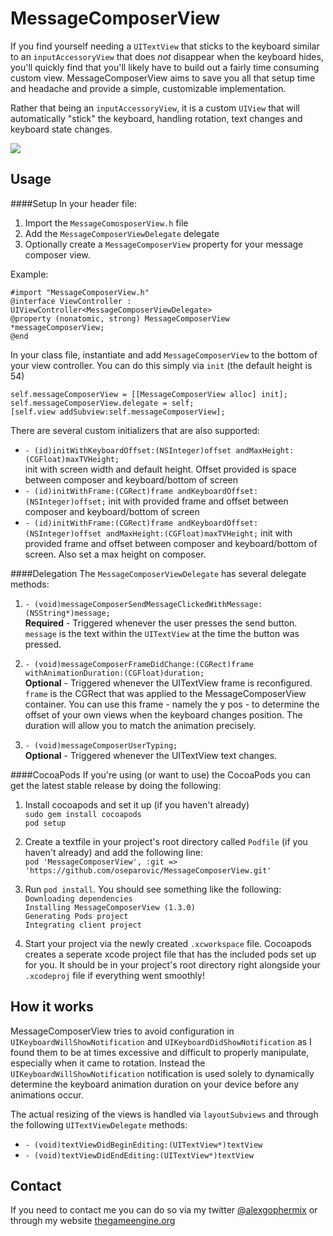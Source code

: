 MessageComposerView
===================

If you find yourself needing a `UITextView` that sticks to the keyboard similar to an `inputAccessoryView` that does *not* disappear when the keyboard hides, you'll quickly find that you'll likely have to build out a fairly time consuming custom view. MessageComposerView aims to save you all that setup time and headache and provide a simple, customizable implementation.

Rather that being an `inputAccessoryView`, it is a custom `UIView` that will automatically "stick" the keyboard, handling rotation, text changes and keyboard state changes.

![](http://www.thegameengine.org/wp-content/uploads/2013/11/message_composer_quad_1.jpg)

Usage
-----
####Setup
In your header file:

1. Import the `MessageComosposerView.h` file
2. Add the `MessageComposerViewDelegate` delegate
3. Optionally create a `MessageComposerView` property for your message composer view.

Example:
```
#import "MessageComposerView.h"
@interface ViewController : UIViewController<MessageComposerViewDelegate>
@property (nonatomic, strong) MessageComposerView *messageComposerView;
@end
```
In your class file, instantiate and add `MessageComposerView` to the bottom of your view controller. You can do this simply via `init` (the default height is 54)
```
self.messageComposerView = [[MessageComposerView alloc] init];
self.messageComposerView.delegate = self;
[self.view addSubview:self.messageComposerView];
```
There are several custom initializers that are also supported:

* `- (id)initWithKeyboardOffset:(NSInteger)offset andMaxHeight:(CGFloat)maxTVHeight;`  
init with screen width and default height. Offset provided is space between composer and keyboard/bottom of screen
* `- (id)initWithFrame:(CGRect)frame andKeyboardOffset:(NSInteger)offset;`
init with provided frame and offset between composer and keyboard/bottom of screen
* `- (id)initWithFrame:(CGRect)frame andKeyboardOffset:(NSInteger)offset andMaxHeight:(CGFloat)maxTVHeight;`
init with provided frame and offset between composer and keyboard/bottom of screen. Also set a max height on composer.

####Delegation
The `MessageComposerViewDelegate` has several delegate methods:

1. `- (void)messageComposerSendMessageClickedWithMessage:(NSString*)message;`  
**Required** - Triggered whenever the user presses the send button. `message` is the text within the `UITextView` at the time the button was pressed.

2. `- (void)messageComposerFrameDidChange:(CGRect)frame withAnimationDuration:(CGFloat)duration;`  
**Optional** - Triggered whenever the UITextView frame is reconfigured. `frame` is the CGRect that was applied to the MessageComposerView container. You can use this frame - namely the y pos - to determine the offset of your own views when the keyboard changes position. The duration will allow you to match the animation precisely.

3. `- (void)messageComposerUserTyping;`  
**Optional** - Triggered whenever the UITextView text changes.

####CocoaPods
If you're using (or want to use) the CocoaPods you can get the latest stable release by doing the following:

1. Install cocoapods and set it up (if you haven't already)  
`sudo gem install cocoapods`  
`pod setup`

2. Create a textfile in your project's root directory called `Podfile` (if you haven't already) and add the following line:  
`pod 'MessageComposerView', :git => 'https://github.com/oseparovic/MessageComposerView.git'`

3. Run `pod install`. You should see something like the following:  
`Downloading dependencies`  
`Installing MessageComposerView (1.3.0)`  
`Generating Pods project`  
`Integrating client project`  

4. Start your project via the newly created `.xcworkspace` file. Cocoapods creates a seperate xcode project file that has the included pods set up for you. It should be in your project's root directory right alongside your `.xcodeproj` file if everything went smoothly!

How it works
------------

MessageComposerView tries to avoid configuration in `UIKeyboardWillShowNotification` and `UIKeyboardDidShowNotification` as I found them to be at times excessive and difficult to properly manipulate, especially when it came to rotation.
Instead the `UIKeyboardWillShowNotification` notification is used solely to dynamically determine the keyboard animation duration on your device before any animations occur.

The actual resizing of the views is handled via `layoutSubviews` and through the following `UITextViewDelegate` methods:

* `- (void)textViewDidBeginEditing:(UITextView*)textView`
* `- (void)textViewDidEndEditing:(UITextView*)textView` 

Contact
-------

If you need to contact me you can do so via my twitter [@alexgophermix](https://twitter.com/alexgophermix) or through my website [thegameengine.org](http://www.thegameengine.org/)
